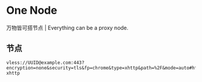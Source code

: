 # One Node

万物皆可搭节点 | Everything can be a proxy node.
## 节点
```
vless://UUID@example.com:443?encryption=none&security=tls&fp=chrome&type=xhttp&path=%2F&mode=auto#hf-xhttp
```
